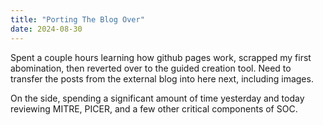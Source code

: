 ```yaml
---
title: "Porting The Blog Over"
date: 2024-08-30
---
```

Spent a couple hours learning how github pages work, scrapped my first abomination, then reverted over to the guided creation tool.
Need to transfer the posts from the external blog into here next, including images.

On the side, spending a significant amount of time yesterday and today reviewing MITRE, PICER, and a few other critical components of SOC.

